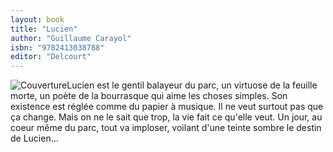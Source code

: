 ```yaml
---
layout: book
title: "Lucien"
author: "Guillaume Carayol"
isbn: "9782413038788"
editor: "Delcourt"
---
```

![Couverture](/img/9782413038788.jpg)Lucien est le gentil balayeur du parc, un virtuose de la feuille morte, un poète de la bourrasque qui aime les choses simples. Son existence est réglée comme du papier à musique. Il ne veut surtout pas que ça change. Mais on ne le sait que trop, la vie fait ce qu'elle veut. Un jour, au coeur même du parc, tout va imploser, voilant d'une teinte sombre le destin de Lucien...
